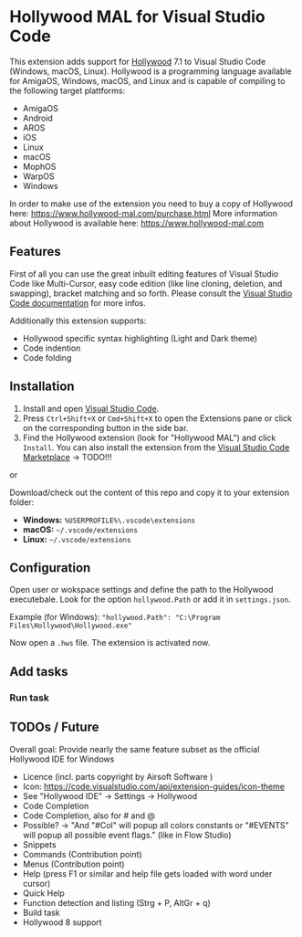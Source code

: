 # Hollywood MAL for Visual Studio Code

This extension adds support for [Hollywood](https://www.hollywood-mal.com) 7.1 to Visual Studio Code (Windows, macOS, Linux). Hollywood is a programming language available for AmigaOS, Windows, macOS, and Linux and is capable of compiling to the following target plattforms:

* AmigaOS
* Android
* AROS
* iOS
* Linux
* macOS
* MophOS
* WarpOS
* Windows

In order to make use of the extension you need to buy a copy of Hollywood here: <https://www.hollywood-mal.com/purchase.html>
More information about Hollywood is available here: <https://www.hollywood-mal.com>

## Features

First of all you can use the great inbuilt editing features of Visual Studio Code like Multi-Cursor, easy code edition (like line cloning, deletion, and swapping), bracket matching and so forth. Please consult the [Visual Studio Code documentation](https://code.visualstudio.com/docs) for more infos.

Additionally this extension supports:

* Hollywood specific syntax highlighting (Light and Dark theme)
* Code indention
* Code folding

## Installation

1. Install and open [Visual Studio Code](https://code.visualstudio.com). 
2. Press `Ctrl+Shift+X` or `Cmd+Shift+X` to open the Extensions pane or click on the corresponding button in the side bar.
3. Find the Hollywood extension (look for "Hollywood MAL") and click `Install`. You can also install the extension from the [Visual Studio Code Marketplace](https://marketplace.visualstudio.com/items?itemName=ms-vscode.Go) -> TODO!!!

or

Download/check out the content of this repo and copy it to your extension folder:

* **Windows:** `%USERPROFILE%\.vscode\extensions`
* **macOS:** `~/.vscode/extensions`
* **Linux:** `~/.vscode/extensions`

## Configuration

Open user or wokspace settings and define the path to the Hollywood executebale. Look for the option `hollywood.Path` or add it in `settings.json`.

Example (for Windows): `"hollywood.Path": "C:\Program Files\Hollywood\Hollywood.exe"`

Now open a `.hws` file. The extension is activated now.

## Add tasks

### Run task

## TODOs / Future

Overall goal: Provide nearly the same feature subset as the official Hollywood IDE for Windows

* Licence (incl. parts copyright by Airsoft Software )
* Icon: <https://code.visualstudio.com/api/extension-guides/icon-theme>
* See "Hollywood IDE" -> Settings -> Hollywood
* Code Completion
* Code Completion, also for # and @
* Possible? -> "And "#Col" will popup all colors constants or "#EVENTS" will popup all possible event flags." (like in Flow Studio)
* Snippets
* Commands (Contribution point)
* Menus (Contribution point)
* Help (press F1 or similar and help file gets loaded with word under cursor)
* Quick Help
* Function detection and listing (Strg + P, AltGr + q)
* Build task
* Hollywood 8 support
